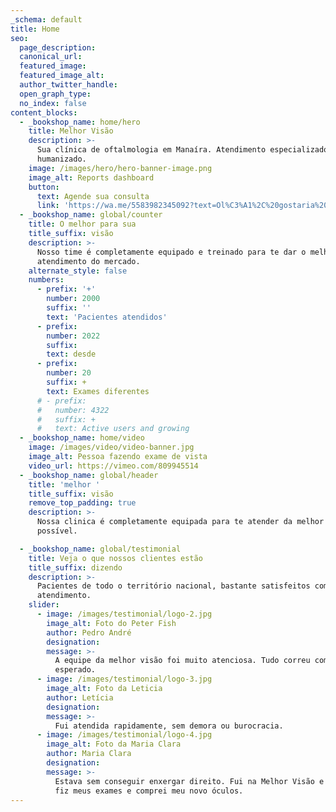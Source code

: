 ```yaml
---
_schema: default
title: Home
seo:
  page_description:
  canonical_url:
  featured_image:
  featured_image_alt:
  author_twitter_handle:
  open_graph_type:
  no_index: false
content_blocks:
  - _bookshop_name: home/hero
    title: Melhor Visão
    description: >-
      Sua clínica de oftalmologia em Manaíra. Atendimento especializado e
      humanizado.
    image: /images/hero/hero-banner-image.png
    image_alt: Reports dashboard
    button:
      text: Agende sua consulta
      link: 'https://wa.me/5583982345092?text=Ol%C3%A1%2C%20gostaria%20de%20agendar%20minha%20consulta.'
  - _bookshop_name: global/counter
    title: O melhor para sua
    title_suffix: visão
    description: >-
      Nosso time é completamente equipado e treinado para te dar o melhor
      atendimento do mercado.
    alternate_style: false
    numbers:
      - prefix: '+'
        number: 2000
        suffix: ''
        text: 'Pacientes atendidos'
      - prefix:
        number: 2022
        suffix:
        text: desde
      - prefix:
        number: 20
        suffix: +
        text: Exames diferentes
      # - prefix:
      #   number: 4322
      #   suffix: +
      #   text: Active users and growing
  - _bookshop_name: home/video
    image: /images/video/video-banner.jpg
    image_alt: Pessoa fazendo exame de vista
    video_url: https://vimeo.com/809945514
  - _bookshop_name: global/header
    title: 'melhor '
    title_suffix: visão
    remove_top_padding: true
    description: >-
      Nossa clinica é completamente equipada para te atender da melhor forma
      possível.

  - _bookshop_name: global/testimonial
    title: Veja o que nossos clientes estão
    title_suffix: dizendo
    description: >-
      Pacientes de todo o território nacional, bastante satisfeitos com seu
      atendimento.
    slider:
      - image: /images/testimonial/logo-2.jpg
        image_alt: Foto do Peter Fish
        author: Pedro André
        designation:
        message: >-
          A equipe da melhor visão foi muito atenciosa. Tudo correu como
          esperado.
      - image: /images/testimonial/logo-3.jpg
        image_alt: Foto da Leticia
        author: Letícia
        designation:
        message: >-
          Fui atendida rapidamente, sem demora ou burocracia.
      - image: /images/testimonial/logo-4.jpg
        image_alt: Foto da Maria Clara
        author: Maria Clara
        designation:
        message: >-
          Estava sem conseguir enxergar direito. Fui na Melhor Visão e rapidinho
          fiz meus exames e comprei meu novo óculos.
---
```

